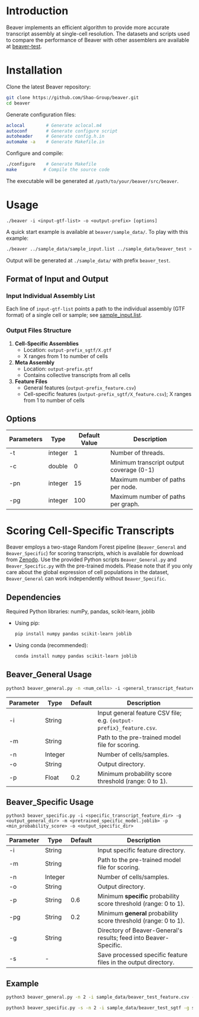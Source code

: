 # Introduction

Beaver implements an efficient algorithm to provide more accurate transcript assembly at single-cell resolution.
The datasets and scripts used to compare the performance of Beaver with other assemblers are available at
[beaver-test](https://github.com/Shao-Group/beaver-test).

# Installation

Clone the latest Beaver repository:

```bash
git clone https://github.com/Shao-Group/beaver.git
cd beaver
```

Generate configuration files:

```bash
aclocal        # Generate aclocal.m4
autoconf       # Generate configure script
autoheader     # Generate config.h.in
automake -a    # Generate Makefile.in
```

Configure and compile:

```bash
./configure    # Generate Makefile
make          # Compile the source code
```

The executable will be generated at `/path/to/your/beaver/src/beaver`.

# Usage

```
./beaver -i <input-gtf-list> -o <output-prefix> [options]
```

A quick start example is available at `beaver/sample_data/`. To play with this example:

```bash
./beaver ../sample_data/sample_input.list ../sample_data/beaver_test > test.log
```

Output will be generated at `./sample_data/` with prefix `beaver_test`.

## Format of Input and Output

### Input Individual Assembly List

 Each line of `input-gtf-list` points a path to the individual assembly (GTF format) of a single cell or sample; see [sample_input.list](https://github.com/Shao-Group/beaver/blob/master/sample_data/sample_input.list).

### Output Files Structure

1. **Cell-Specific Assemblies**
   * Location: `output-prefix_sgtf/X.gtf`
   * X ranges from 1 to number of cells
2. **Meta Assembly**
   - Location: `output-prefix.gtf`
   - Contains collective transcripts from all cells
3. **Feature Files**
   - General features (`output-prefix_feature.csv`)
   - Cell-specific features (`output-prefix_sgtf/X_feature.csv`); X ranges from 1 to number of cells

## Options

| Parameters | Type    | Default Value | Description                              |
| ---------- | ------- | ------------- | ---------------------------------------- |
| -t         | integer | 1             | Number of threads.                       |
| -c         | double  | 0             | Minimum transcript output coverage (0-1) |
| -pn        | integer | 15            | Maximum number of paths per node.        |
| -pg        | integer | 100           | Maximum number of paths per graph.       |

# Scoring Cell-Specific Transcripts

Beaver employs a two-stage Random Forest pipeline (`Beaver_General` and `Beaver_Specific`) for scoring transcripts, which is available for download from [Zenodo](https://doi.org/10.5281/zenodo.14014750). Use the provided Python scripts `Beaver_General.py` and `Beaver_Specific.py` with the pre-trained models. Please note that if you only care about the global expression of cell populations in the dataset, `Beaver_General` can work independently without `Beaver_Specific`.

## Dependencies

Required Python libraries: numPy, pandas, scikit-learn, joblib

- Using pip:

  ```bash
  pip install numpy pandas scikit-learn joblib
  ```

- Using conda (recommended):

  ```bash
  conda install numpy pandas scikit-learn joblib
  ```

## Beaver_General Usage

```bash
python3 beaver_general.py -n <num_cells> -i <general_transcript_feature_csv> -m <pretrained_general_model.joblib> -p <min_probability_score> -o <output_general_dir>
```

| Parameter | Type    | Default | Description                                                  |
| --------- | ------- | ------- | ------------------------------------------------------------ |
| -i        | String  |         | Input general feature CSV file; e.g. `{output-prefix}_feature.csv`. |
| -m        | String  |         | Path to the pre-trained model file for scoring.              |
| -n        | Integer |         | Number of cells/samples.                                     |
| -o        | String  |         | Output directory.                                            |
| -p        | Float   | 0.2     | Minimum probability score threshold (range: 0 to 1).         |

## Beaver_Specific Usage

```
python3 beaver_specific.py -i <specific_transcript_feature_dir> -g <output_general_dir> -m <pretrained_specific_model.joblib> -p <min_probability_score> -o <output_specific_dir>
```

| Parameter | Type    | Default | Description                                                  |
| --------- | ------- | ------- | ------------------------------------------------------------ |
| -i        | String  |         | Input specific feature directory.                            |
| -m        | String  |         | Path to the pre-trained model file for scoring.              |
| -n        | Integer |         | Number of cells/samples.                                     |
| -o        | String  |         | Output directory.                                            |
| -p        | String  | 0.6     | Minimum **specific** probability score threshold (range: 0 to 1). |
| -pg       | String  | 0.2     | Minimum **general** probability score threshold (range: 0 to 1). |
| -g        | String  |         | Directory of  Beaver-General's results; feed into Beaver-Specific. |
| -s        | -       |         | Save processed specific feature files in the output directory. |

## Example

```bash
python3 beaver_general.py -n 2 -i sample_data/beaver_test_feature.csv -m model_real_HEK293T_meta_roc=0.824.joblib -p 0.2 -o sample_data/beaver_general_scores.csv
```

```bash
python3 beaver_specific.py -s -n 2 -i sample_data/beaver_test_sgtf -g sample_data/beaver_general_scores.csv -m model_real_HEK293T_specific_roc=0.796.joblib -p 0.8 -pg 0.2 -o sample_data/beaver_test_specific
```

